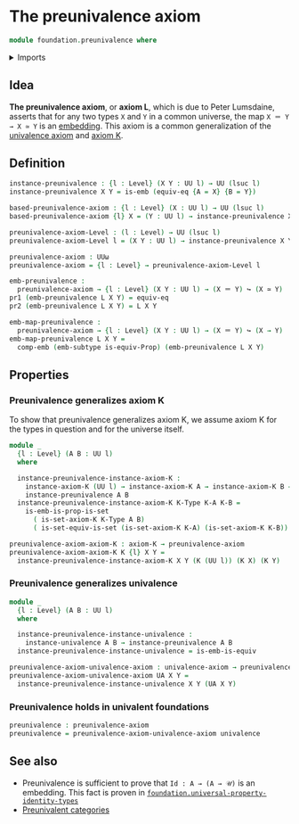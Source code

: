 # The preunivalence axiom

```agda
module foundation.preunivalence where
```

<details><summary>Imports</summary>

```agda
open import foundation.dependent-pair-types
open import foundation.embeddings
open import foundation.equivalences
open import foundation.sets
open import foundation.univalence
open import foundation.universe-levels

open import foundation-core.identity-types
open import foundation-core.subtypes
```

</details>

## Idea

**The preunivalence axiom**, or **axiom L**, which is due to Peter Lumsdaine,
asserts that for any two types `X` and `Y` in a common universe, the map
`X ＝ Y → X ≃ Y` is an [embedding](foundation-core.embeddings.md). This axiom is
a common generalization of the [univalence axiom](foundation.univalence.md) and
[axiom K](foundation-core.sets.md).

## Definition

```agda
instance-preunivalence : {l : Level} (X Y : UU l) → UU (lsuc l)
instance-preunivalence X Y = is-emb (equiv-eq {A = X} {B = Y})

based-preunivalence-axiom : {l : Level} (X : UU l) → UU (lsuc l)
based-preunivalence-axiom {l} X = (Y : UU l) → instance-preunivalence X Y

preunivalence-axiom-Level : (l : Level) → UU (lsuc l)
preunivalence-axiom-Level l = (X Y : UU l) → instance-preunivalence X Y

preunivalence-axiom : UUω
preunivalence-axiom = {l : Level} → preunivalence-axiom-Level l

emb-preunivalence :
  preunivalence-axiom → {l : Level} (X Y : UU l) → (X ＝ Y) ↪ (X ≃ Y)
pr1 (emb-preunivalence L X Y) = equiv-eq
pr2 (emb-preunivalence L X Y) = L X Y

emb-map-preunivalence :
  preunivalence-axiom → {l : Level} (X Y : UU l) → (X ＝ Y) ↪ (X → Y)
emb-map-preunivalence L X Y =
  comp-emb (emb-subtype is-equiv-Prop) (emb-preunivalence L X Y)
```

## Properties

### Preunivalence generalizes axiom K

To show that preunivalence generalizes axiom K, we assume axiom K for the types
in question and for the universe itself.

```agda
module _
  {l : Level} (A B : UU l)
  where

  instance-preunivalence-instance-axiom-K :
    instance-axiom-K (UU l) → instance-axiom-K A → instance-axiom-K B →
    instance-preunivalence A B
  instance-preunivalence-instance-axiom-K K-Type K-A K-B =
    is-emb-is-prop-is-set
      ( is-set-axiom-K K-Type A B)
      ( is-set-equiv-is-set (is-set-axiom-K K-A) (is-set-axiom-K K-B))

preunivalence-axiom-axiom-K : axiom-K → preunivalence-axiom
preunivalence-axiom-axiom-K K {l} X Y =
  instance-preunivalence-instance-axiom-K X Y (K (UU l)) (K X) (K Y)
```

### Preunivalence generalizes univalence

```agda
module _
  {l : Level} (A B : UU l)
  where

  instance-preunivalence-instance-univalence :
    instance-univalence A B → instance-preunivalence A B
  instance-preunivalence-instance-univalence = is-emb-is-equiv

preunivalence-axiom-univalence-axiom : univalence-axiom → preunivalence-axiom
preunivalence-axiom-univalence-axiom UA X Y =
  instance-preunivalence-instance-univalence X Y (UA X Y)
```

### Preunivalence holds in univalent foundations

```agda
preunivalence : preunivalence-axiom
preunivalence = preunivalence-axiom-univalence-axiom univalence
```

## See also

- Preunivalence is sufficient to prove that `Id : A → (A → 𝒰)` is an embedding.
  This fact is proven in
  [`foundation.universal-property-identity-types`](foundation.universal-property-identity-types.md)
- [Preunivalent categories](category-theory.preunivalent-categories.md)
